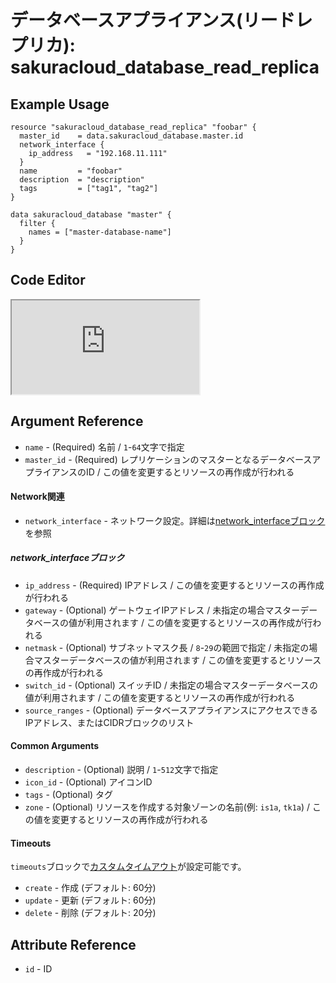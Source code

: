 # データベースアプライアンス(リードレプリカ): sakuracloud_database_read_replica

## Example Usage

```hcl
resource "sakuracloud_database_read_replica" "foobar" {
  master_id    = data.sakuracloud_database.master.id
  network_interface {
    ip_address   = "192.168.11.111"
  }
  name         = "foobar"
  description  = "description"
  tags         = ["tag1", "tag2"]
}

data sakuracloud_database "master" {
  filter {
    names = ["master-database-name"]
  }
}
```

<div class="editor">

<h2>Code Editor</h2>

<iframe src="https://zouen-alpha.usacloud.jp/#resource/database_read_replica"></iframe>

</div>


## Argument Reference

* `name` - (Required) 名前 / `1`-`64`文字で指定
* `master_id` - (Required) レプリケーションのマスターとなるデータベースアプライアンスのID /  この値を変更するとリソースの再作成が行われる

#### Network関連

- `network_interface` - ネットワーク設定。詳細は[network_interfaceブロック](#network_interface)を参照

##### network_interfaceブロック

* `ip_address` - (Required) IPアドレス / この値を変更するとリソースの再作成が行われる
* `gateway` - (Optional) ゲートウェイIPアドレス / 未指定の場合マスターデータベースの値が利用されます / この値を変更するとリソースの再作成が行われる
* `netmask` - (Optional) サブネットマスク長 / `8`-`29`の範囲で指定 / 未指定の場合マスターデータベースの値が利用されます / この値を変更するとリソースの再作成が行われる
* `switch_id` - (Optional) スイッチID / 未指定の場合マスターデータベースの値が利用されます / この値を変更するとリソースの再作成が行われる
* `source_ranges` - (Optional) データベースアプライアンスにアクセスできるIPアドレス、またはCIDRブロックのリスト

#### Common Arguments

* `description` - (Optional) 説明 / `1`-`512`文字で指定
* `icon_id` - (Optional) アイコンID
* `tags` - (Optional) タグ
* `zone` - (Optional) リソースを作成する対象ゾーンの名前(例: `is1a`, `tk1a`) / この値を変更するとリソースの再作成が行われる

#### Timeouts

`timeouts`ブロックで[カスタムタイムアウト](https://www.terraform.io/docs/configuration/resources.html#operation-timeouts)が設定可能です。  

* `create` - 作成 (デフォルト: 60分)
* `update` - 更新 (デフォルト: 60分)
* `delete` - 削除 (デフォルト: 20分)

## Attribute Reference

* `id` - ID